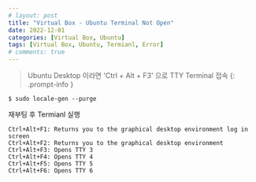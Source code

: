 ```yaml
---
# layout: post
title: "Virtual Box - Ubuntu Terminal Not Open"
date: 2022-12-01
categories: [Virtual Box, Ubuntu]
tags: [Virtual Box, Ubuntu, Termianl, Error]
# comments: true
---
```


> Ubuntu Desktop 이라면 'Ctrl + Alt + F3' 으로 TTY Terminal 접속
{: .prompt-info }

```console
$ sudo locale-gen --purge
```

재부팅 후 Termianl 실행


```
Ctrl+Alt+F1: Returns you to the graphical desktop environment log in screen
Ctrl+Alt+F2: Returns you to the graphical desktop environment
Ctrl+Alt+F3: Opens TTY 3
Ctrl+Alt+F4: Opens TTY 4
Ctrl+Alt+F5: Opens TTY 5
Ctrl+Alt+F6: Opens TTY 6
```